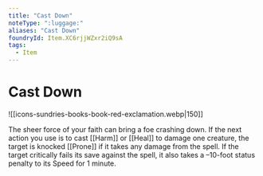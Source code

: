 ```yaml
---
title: "Cast Down"
noteType: ":luggage:"
aliases: "Cast Down"
foundryId: Item.XC6rjjWZxr2iQ9sA
tags:
  - Item
---
```


# Cast Down
![[icons-sundries-books-book-red-exclamation.webp|150]]

The sheer force of your faith can bring a foe crashing down. If the next action you use is to cast [[Harm]] or [[Heal]] to damage one creature, the target is knocked [[Prone]] if it takes any damage from the spell. If the target critically fails its save against the spell, it also takes a –10-foot status penalty to its Speed for 1 minute.


